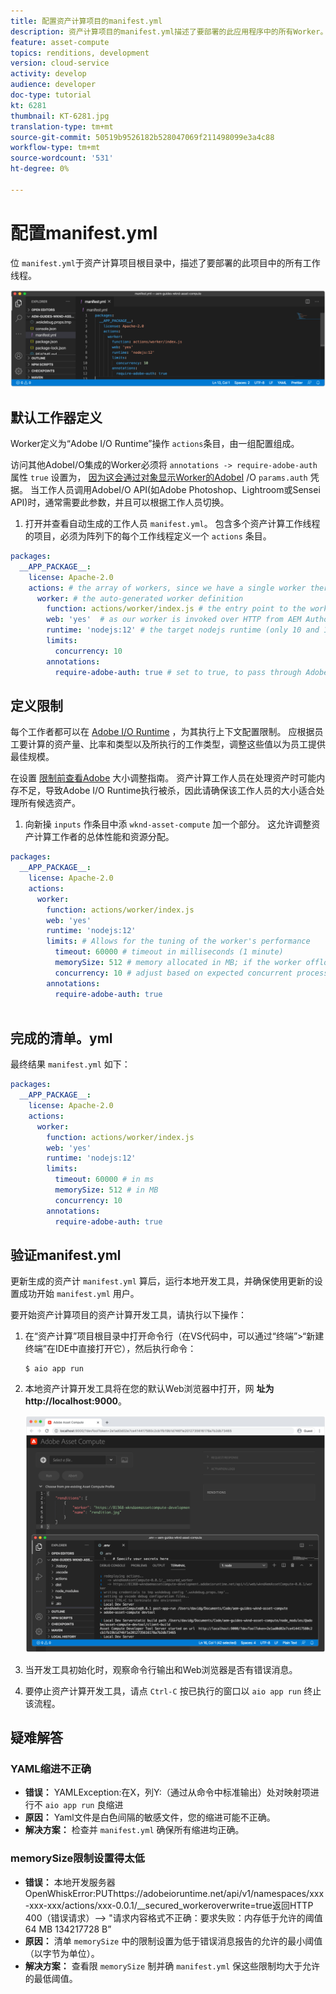 ```yaml
---
title: 配置资产计算项目的manifest.yml
description: 资产计算项目的manifest.yml描述了要部署的此应用程序中的所有Worker。
feature: asset-compute
topics: renditions, development
version: cloud-service
activity: develop
audience: developer
doc-type: tutorial
kt: 6281
thumbnail: KT-6281.jpg
translation-type: tm+mt
source-git-commit: 50519b9526182b528047069f211498099e3a4c88
workflow-type: tm+mt
source-wordcount: '531'
ht-degree: 0%

---
```



# 配置manifest.yml

位 `manifest.yml`于资产计算项目根目录中，描述了要部署的此项目中的所有工作线程。

![manifest.yml](./assets/manifest/manifest.png)

## 默认工作器定义

Worker定义为“Adobe I/O Runtime”操作 `actions`条目，由一组配置组成。

访问其他AdobeI/O集成的Worker必须将 `annotations -> require-adobe-auth` 属性 `true` 设置为， [因为这会通过对象显示Worker的AdobeI](https://docs.adobe.com/content/help/en/asset-compute/using/extend/develop-custom-application.html#access-adobe-apis) /O `params.auth` 凭据。 当工作人员调用AdobeI/O API(如Adobe Photoshop、Lightroom或Sensei API)时，通常需要此参数，并且可以根据工作人员切换。

1. 打开并查看自动生成的工作人员 `manifest.yml`。 包含多个资产计算工作线程的项目，必须为阵列下的每个工作线程定义一个 `actions` 条目。

```yml
packages:
  __APP_PACKAGE__:
    license: Apache-2.0
    actions: # the array of workers, since we have a single worker there is only one entry beneath actions
      worker: # the auto-generated worker definition
        function: actions/worker/index.js # the entry point to the worker 
        web: 'yes'  # as our worker is invoked over HTTP from AEM Author service
        runtime: 'nodejs:12' # the target nodejs runtime (only 10 and 12 are supported)
        limits:
          concurrency: 10
        annotations:
          require-adobe-auth: true # set to true, to pass through Adobe I/O access token/client id via params.auth in the worker, typically required when the worker calls out to Adobe I/O APIs such as the Adobe Photoshop, Lightroom or Sensei APIs.
```

## 定义限制

每个工作者都可以在 [Adobe I/O Runtime](https://www.adobe.io/apis/experienceplatform/runtime/docs.html#!adobedocs/adobeio-runtime/master/guides/system_settings.md) ，为其执行上下文配置限制。 应根据员工要计算的资产量、比率和类型以及所执行的工作类型，调整这些值以为员工提供最佳规模。

在设置 [限制前查看Adobe](https://docs.adobe.com/content/help/en/asset-compute/using/extend/develop-custom-application.html#sizing-workers) 大小调整指南。 资产计算工作人员在处理资产时可能内存不足，导致Adobe I/O Runtime执行被杀，因此请确保该工作人员的大小适合处理所有候选资产。

1. 向新操 `inputs` 作条目中添 `wknd-asset-compute` 加一个部分。 这允许调整资产计算工作者的总体性能和资源分配。

```yml
packages:
  __APP_PACKAGE__:
    license: Apache-2.0
    actions: 
      worker:
        function: actions/worker/index.js 
        web: 'yes' 
        runtime: 'nodejs:12'
        limits: # Allows for the tuning of the worker's performance
          timeout: 60000 # timeout in milliseconds (1 minute)
          memorySize: 512 # memory allocated in MB; if the worker offloads heavy computational work to other Web services this number can be reduced
          concurrency: 10 # adjust based on expected concurrent processing and timeout 
        annotations:
          require-adobe-auth: true
           
```

## 完成的清单。yml

最终结果 `manifest.yml` 如下：

```yml
packages:
  __APP_PACKAGE__:
    license: Apache-2.0
    actions: 
      worker:
        function: actions/worker/index.js 
        web: 'yes' 
        runtime: 'nodejs:12'
        limits:
          timeout: 60000 # in ms
          memorySize: 512 # in MB
          concurrency: 10 
        annotations:
          require-adobe-auth: true
```

## 验证manifest.yml

更新生成的资产计 `manifest.yml` 算后，运行本地开发工具，并确保使用更新的设置成功开始 `manifest.yml` 用户。

要开始资产计算项目的资产计算开发工具，请执行以下操作：

1. 在“资产计算”项目根目录中打开命令行（在VS代码中，可以通过“终端”>“新建终端”在IDE中直接打开它），然后执行命令：

   ```
   $ aio app run
   ```

1. 本地资产计算开发工具将在您的默认Web浏览器中打开，网 __址为http://localhost:9000__。

   ![aio应用程序运行](assets/environment-variables/aio-app-run.png)

1. 当开发工具初始化时，观察命令行输出和Web浏览器是否有错误消息。
1. 要停止资产计算开发工具，请点 `Ctrl-C` 按已执行的窗口以 `aio app run` 终止该流程。

## 疑难解答

### YAML缩进不正确

+ __错误：__ YAMLException:在X，列Y:（通过从命令中标准输出）处对映射项进行不 `aio app run` 良缩进
+ __原因：__ Yaml文件是白色间隔的敏感文件，您的缩进可能不正确。
+ __解决方案：__ 检查并 `manifest.yml` 确保所有缩进均正确。

### memorySize限制设置得太低

+ __错误：__ 本地开发服务器OpenWhiskError:PUThttps://adobeioruntime.net/api/v1/namespaces/xxx-xxx-xxx/actions/xxx-0.0.1/__secured_workeroverwrite=true返回HTTP 400（错误请求）—> &quot;请求内容格式不正确：要求失败：内存低于允许的阈值64 MB 134217728 B”
+ __原因：__ 清单 `memorySize` 中的限制设置为低于错误消息报告的允许的最小阈值（以字节为单位）。
+ __解决方案：__ 查看限 `memorySize` 制并确 `manifest.yml` 保这些限制均大于允许的最低阈值。